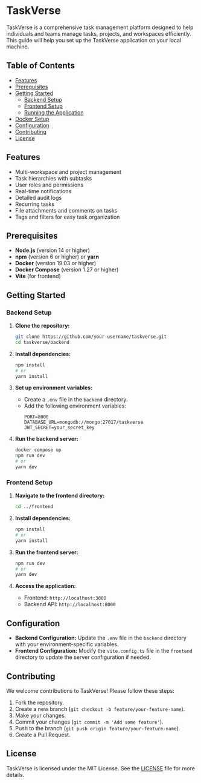 # TaskVerse

TaskVerse is a comprehensive task management platform designed to help individuals and teams manage tasks, projects, and workspaces efficiently. This guide will help you set up the TaskVerse application on your local machine.

## Table of Contents
- [Features](#features)
- [Prerequisites](#prerequisites)
- [Getting Started](#getting-started)
  - [Backend Setup](#backend-setup)
  - [Frontend Setup](#frontend-setup)
  - [Running the Application](#running-the-application)
- [Docker Setup](#docker-setup)
- [Configuration](#configuration)
- [Contributing](#contributing)
- [License](#license)

## Features
- Multi-workspace and project management
- Task hierarchies with subtasks
- User roles and permissions
- Real-time notifications
- Detailed audit logs
- Recurring tasks
- File attachments and comments on tasks
- Tags and filters for easy task organization

## Prerequisites
- **Node.js** (version 14 or higher)
- **npm** (version 6 or higher) or **yarn**
- **Docker** (version 19.03 or higher)
- **Docker Compose** (version 1.27 or higher)
- **Vite** (for frontend)

## Getting Started

### Backend Setup

1. **Clone the repository:**
   ```bash
   git clone https://github.com/your-username/taskverse.git
   cd taskverse/backend
   ```

2. **Install dependencies:**
   ```bash
   npm install
   # or
   yarn install
   ```

3. **Set up environment variables:**
   - Create a `.env` file in the `backend` directory.
   - Add the following environment variables:
     ```env
     PORT=8000
     DATABASE_URL=mongodb://mongo:27017/taskverse
     JWT_SECRET=your_secret_key
     ```

4. **Run the backend server:**
   ```bash
   docker compose up 
   npm run dev
   # or
   yarn dev
   ```

### Frontend Setup

1. **Navigate to the frontend directory:**
   ```bash
   cd ../frontend
   ```

2. **Install dependencies:**
   ```bash
   npm install
   # or
   yarn install
   ```

3. **Run the frontend server:**
   ```bash
   npm run dev
   # or
   yarn dev
   ```
4. **Access the application:**
   - Frontend: `http://localhost:3000`
   - Backend API: `http://localhost:8000`

## Configuration

- **Backend Configuration:** Update the `.env` file in the `backend` directory with your environment-specific variables.
- **Frontend Configuration:** Modify the `vite.config.ts` file in the `frontend` directory to update the server configuration if needed.

## Contributing

We welcome contributions to TaskVerse! Please follow these steps:

1. Fork the repository.
2. Create a new branch (`git checkout -b feature/your-feature-name`).
3. Make your changes.
4. Commit your changes (`git commit -m 'Add some feature'`).
5. Push to the branch (`git push origin feature/your-feature-name`).
6. Create a Pull Request.

## License

TaskVerse is licensed under the MIT License. See the [LICENSE](LICENSE) file for more details.
